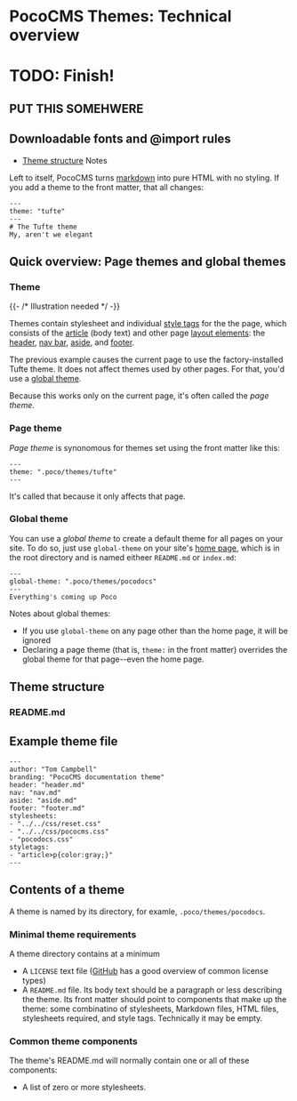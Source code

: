 # PocoCMS Themes: Technical overview

# TODO: Finish!

## PUT THIS SOMEHWERE
## Downloadable fonts and @import rules


* [Theme structure](#theme-structure)
Notes

Left to itself, PocoCMS turns [markdown](glossary.html#markdown) into
pure HTML with no styling. If you add a theme to the front matter,
that all changes:

```
---
theme: "tufte"
---
# The Tufte theme
My, aren't we elegant
```

## Quick overview: Page themes and global themes 

### Theme

{{- /* Illustration needed */ -}}

Themes contain stylesheet and individual [style tags](glossary.html#style-tags)
for the the page, which consists of the 
[article](glossary.html#article) (body text) and other page
[layout elements](glossary.html#layout-element): the [header](glossary.html#header), 
[nav bar](glossary.html#nav), [aside](glossary.html#aside), and [footer](glossary.html#footer).

The previous example causes the current page to use the factory-installed
Tufte theme. It does not affect themes used by other pages. For that, you'd
use a [global theme](#global-theme).

Because this works only on the current page, it's often called the *page theme*.

### Page theme

*Page theme* is synonomous for themes set using the front matter like this:

```
---
theme: ".poco/themes/tufte"
---
```

It's called that because it only affects that page.

### Global theme

You can use a *global theme* to create a default theme for all
pages on your site. To do so, just use `global-theme` on
your site's [home page](glossary.html#home-page), which is
in the root directory and is named eitheer `README.md` or
`index.md`:


```
---
global-theme: ".poco/themes/pocodocs"
---
Everything's coming up Poco
```

Notes about global themes:

* If you use `global-theme` on any page other than the home page,
it will be ignored
* Declaring a page theme (that is, `theme:` in the front matter)
overrides the global theme for that page--even the home page.

## Theme structure

### README.md

## Example theme file

```
---
author: "Tom Campbell"
branding: "PocoCMS documentation theme"
header: "header.md"
nav: "nav.md"
aside: "aside.md"
footer: "footer.md"
stylesheets:
- "../../css/reset.css"
- "../../css/pococms.css"
- "pocodocs.css"
styletags:
- "article>p{color:gray;}"
---

```


## Contents of a theme

A theme is named by its directory, for examle, 
`.poco/themes/pocodocs`.


### Minimal theme requirements 

A theme directory contains at a minimum

* A `LICENSE` text file ([GitHub](https://docs.github.com/en/repositories/managing-your-repositorys-settings-and-features/customizing-your-repository/licensing-a-repository) has a good overview of common license types)
* A `README.md` file. Its body text should be a paragraph or less describing the theme. Its front matter should point to components that
make up the theme: some combinatino of stylesheets, Markdown files,
HTML files, stylesheets required, and style tags. 
Technically it may be empty. 

### Common theme components

The theme's README.md will normally contain one or all of these components:
* A list of zero or more stylesheets.
